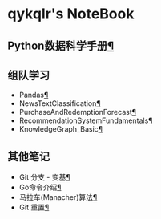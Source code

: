 # qykqlr's NoteBook

## Python数据科学手册[¶](PythonDataScience/index.md)

## 组队学习

* Pandas[¶](team-learning/pandas/index.md)
* NewsTextClassification[¶](team-learning/NewsTextClassification/index.md)
* PurchaseAndRedemptionForecast[¶](team-learning/PurchaseAndRedemptionForecast/index.md)
* RecommendationSystemFundamentals[¶](team-learning/RecommendationSystemFundamentals/index.md)
* KnowledgeGraph_Basic[¶](team-learning/KnowledgeGraph_Basic/index.md)

## 其他笔记

* Git 分支 - 变基[¶](everything/Git-Rebase.md)
* Go命令介绍[¶](everything/CommandGo.md)
* 马拉车(Manacher)算法[¶](everything/manacher.md)
* Git 重置[¶](everything/Git-Reset.md)
